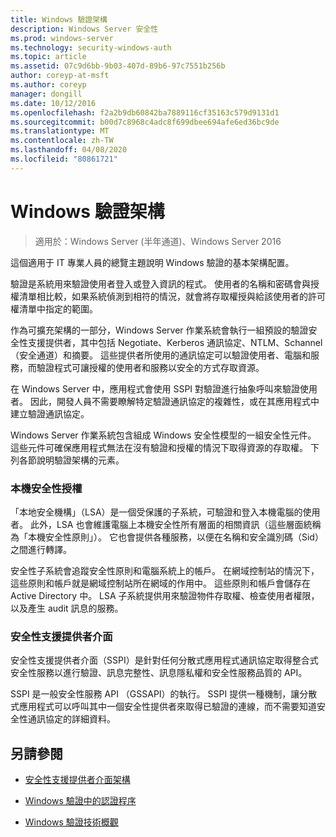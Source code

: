 ```yaml
---
title: Windows 驗證架構
description: Windows Server 安全性
ms.prod: windows-server
ms.technology: security-windows-auth
ms.topic: article
ms.assetid: 07c9d6bb-9b03-407d-89b6-97c7551b256b
author: coreyp-at-msft
ms.author: coreyp
manager: dongill
ms.date: 10/12/2016
ms.openlocfilehash: f2a2b9db60842ba7889116cf35163c579d9131d1
ms.sourcegitcommit: b00d7c8968c4adc8f699dbee694afe6ed36bc9de
ms.translationtype: MT
ms.contentlocale: zh-TW
ms.lasthandoff: 04/08/2020
ms.locfileid: "80861721"
---
```

# <a name="windows-authentication-architecture"></a>Windows 驗證架構

>適用於：Windows Server (半年通道)、Windows Server 2016

這個適用于 IT 專業人員的總覽主題說明 Windows 驗證的基本架構配置。

驗證是系統用來驗證使用者登入或登入資訊的程式。 使用者的名稱和密碼會與授權清單相比較，如果系統偵測到相符的情況，就會將存取權授與給該使用者的許可權清單中指定的範圍。

作為可擴充架構的一部分，Windows Server 作業系統會執行一組預設的驗證安全性支援提供者，其中包括 Negotiate、Kerberos 通訊協定、NTLM、Schannel （安全通道）和摘要。 這些提供者所使用的通訊協定可以驗證使用者、電腦和服務，而驗證程式可讓授權的使用者和服務以安全的方式存取資源。

在 Windows Server 中，應用程式會使用 SSPI 對驗證進行抽象呼叫來驗證使用者。 因此，開發人員不需要瞭解特定驗證通訊協定的複雜性，或在其應用程式中建立驗證通訊協定。

Windows Server 作業系統包含組成 Windows 安全性模型的一組安全性元件。 這些元件可確保應用程式無法在沒有驗證和授權的情況下取得資源的存取權。 下列各節說明驗證架構的元素。

### <a name="local-security-authority"></a>本機安全性授權
「本地安全機構」（LSA）是一個受保護的子系統，可驗證和登入本機電腦的使用者。 此外，LSA 也會維護電腦上本機安全性所有層面的相關資訊（這些層面統稱為「本機安全性原則」）。 它也會提供各種服務，以便在名稱和安全識別碼（Sid）之間進行轉譯。

安全性子系統會追蹤安全性原則和電腦系統上的帳戶。 在網域控制站的情況下，這些原則和帳戶就是網域控制站所在網域的作用中。 這些原則和帳戶會儲存在 Active Directory 中。 LSA 子系統提供用來驗證物件存取權、檢查使用者權限，以及產生 audit 訊息的服務。

### <a name="security-support-provider-interface"></a>安全性支援提供者介面
安全性支援提供者介面（SSPI）是針對任何分散式應用程式通訊協定取得整合式安全性服務以進行驗證、訊息完整性、訊息隱私權和安全性服務品質的 API。

SSPI 是一般安全性服務 API （GSSAPI）的執行。 SSPI 提供一種機制，讓分散式應用程式可以呼叫其中一個安全性提供者來取得已驗證的連線，而不需要知道安全性通訊協定的詳細資料。

## <a name="see-also"></a>另請參閱

-   [安全性支援提供者介面架構](security-support-provider-interface-architecture.md)

-   [Windows 驗證中的認證程序](credentials-processes-in-windows-authentication.md)

-   [Windows 驗證技術概觀](https://technet.microsoft.com/library/dn169029.aspx)


